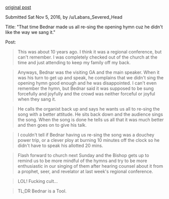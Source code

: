 [original post](https://www.reddit.com/r/exmormon/comments/5bdk4e/that_time_bednar_made_us_all_resing_the_opening/)

Submitted Sat Nov 5, 2016, by /u/Labans_Severed_Head

Title: "That time Bednar made us all re-sing the opening hymn cuz he didn't like the way we sang it."

Post:

> This was about 10 years ago. I think it was a regional conference, but can't remember. I was completely checked out of the church at the time and just attending to keep my family off my back.

> Anyways, Bednar was the visiting GA and the main speaker. When it was his turn to get up and speak, he complains that we didn't sing the opening hymn good enough and he was disappointed. I can't even remember the hymn, but Bednar said it was supposed to be sung forcefully and joyfully and the crowd was neither forceful or joyful when they sang it.

> He calls the organist back up and says he wants us all to re-sing the song with a better attitude. He sits back down and the audience sings the song. When the song is done he tells us all that it was much better and then goes on to give his talk.

> I couldn't tell if Bednar having us re-sing the song was a douchey power trip, or a clever ploy at burning 10 minutes off the clock so he didn't have to speak his allotted 20 mins.

> Flash forward to church next Sunday and the Bishop gets up to remind us to be more mindful of the hymns and try to be more enthusiastic in our singing of them after hearing counsel about it from a prophet, seer, and revelator at last week's regional conference.

> LOL! Fucking cult...

> TL;DR Bednar is a Tool.
